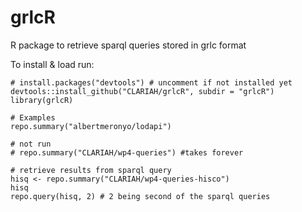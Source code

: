 # grlcR
R package to retrieve sparql queries stored in grlc format

To install & load run:

```
# install.packages("devtools") # uncomment if not installed yet
devtools::install_github("CLARIAH/grlcR", subdir = "grlcR")
library(grlcR)
```

```
# Examples
repo.summary("albertmeronyo/lodapi")

# not run
# repo.summary("CLARIAH/wp4-queries") #takes forever

# retrieve results from sparql query
hisq <- repo.summary("CLARIAH/wp4-queries-hisco")
hisq
repo.query(hisq, 2) # 2 being second of the sparql queries
```
